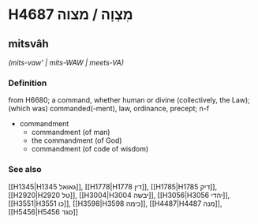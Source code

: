 # H4687 מִצְוָה / מצוה

## mitsvâh

_(mits-vaw' | mits-WAW | meets-VA)_

### Definition

from H6680; a command, whether human or divine (collectively, the Law); (which was) commanded(-ment), law, ordinance, precept; n-f

- commandment
  - commandment (of man)
  - the commandment (of God)
  - commandment (of code of wisdom)

### See also

[[H1345|H1345 גאואל]], [[H1778|H1778 דין]], [[H1785|H1785 דיק]], [[H2920|H2920 טל]], [[H3004|H3004 יבשה]], [[H3056|H3056 יהדי]], [[H3551|H3551 כו]], [[H3598|H3598 כימה]], [[H4487|H4487 מנה]], [[H5456|H5456 סגד]]
